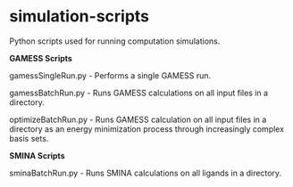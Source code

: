 # simulation-scripts
Python scripts used for running computation simulations.

**GAMESS Scripts**

gamessSingleRun.py - Performs a single GAMESS run. 

gamessBatchRun.py - Runs GAMESS calculations on all input files in a directory.

optimizeBatchRun.py - Runs GAMESS calculation on all input files in a directory as an energy minimization process through increasingly complex basis sets. 

**SMINA Scripts**

sminaBatchRun.py - Runs SMINA calculations on all ligands in a directory. 